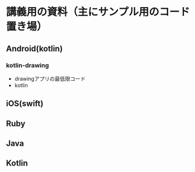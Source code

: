 # 講義用の資料（主にサンプル用のコード置き場） 

## Android(kotlin)

### kotlin-drawing
 - drawingアプリの最低限コード
 - kotlin

## iOS(swift)

## Ruby

## Java

## Kotlin
